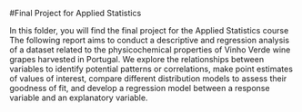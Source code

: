 #Final Project for Applied Statistics

In this folder, you will find the final project for the Applied Statistics course
The following report aims to conduct a descriptive and regression analysis of a dataset related to the physicochemical properties of Vinho Verde wine grapes harvested in Portugal. We explore the relationships between variables to identify potential patterns or correlations, make point estimates of values of interest, compare different distribution models to assess their goodness of fit, and develop a regression model between a response variable and an explanatory variable.
